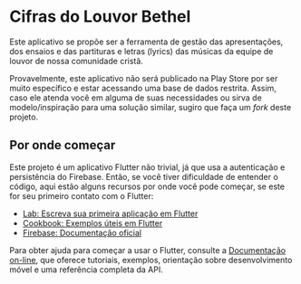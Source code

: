 # Cifras do Louvor Bethel

Este aplicativo se propõe ser a ferramenta de gestão das apresentações, dos ensaios e das partituras e letras (lyrics) das músicas da equipe de louvor de nossa comunidade cristã.

Provavelmente, este aplicativo não será publicado na Play Store por ser muito específico e estar acessando uma base de dados restrita. Assim, caso ele atenda você em alguma de suas necessidades ou sirva de modelo/inspiração para uma solução similar, sugiro que faça um *fork* deste projeto. 

## Por onde começar

Este projeto é um aplicativo Flutter não trivial, já que usa a autenticação e persistência do Firebase. Então, se você tiver dificuldade de entender o código, aqui estão alguns recursos por onde você pode começar, se este for seu primeiro contato com o Flutter:

- [Lab: Escreva sua primeira aplicação em Flutter](https://flutter.dev/docs/get-started/codelab)
- [Cookbook: Exemplos úteis em Flutter](https://flutter.dev/docs/cookbook)
- [Firebase: Documentação oficial](https://firebase.google.com/docs)

Para obter ajuda para começar a usar o Flutter, consulte a
[Documentação on-line](https://flutter.dev/docs), que oferece tutoriais, exemplos, orientação sobre desenvolvimento móvel e uma referência completa da API.
